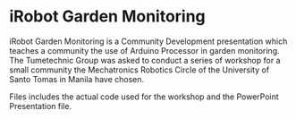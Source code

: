 # iRobot Garden Monitoring
iRobot Garden Monitoring is a Community Development presentation which teaches a community the use of Arduino Processor in garden monitoring. The Tumetechnic Group was asked to conduct a series of workshop for a small community the Mechatronics Robotics Circle of the University of Santo Tomas in Manila have chosen. 

Files includes the actual code used for the workshop and the PowerPoint Presentation file.
